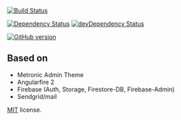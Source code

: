 [![Build Status](https://travis-ci.org/Meistercoach83/metro.svg?branch=master)](https://travis-ci.org/Meistercoach83/metro)

[![Dependency Status](https://david-dm.org/Meistercoach83/metro/status.svg)](https://david-dm.org/Meistercoach83/metro)
[![devDependency Status](https://david-dm.org/Meistercoach83/metro/dev-status.svg)](https://david-dm.org/Meistercoach83/metro)

[![GitHub version](https://badge.fury.io/gh/Meistercoach83%2Fmetro.svg)](https://badge.fury.io/gh/Meistercoach83%2F-metro)

## Based on
- Metronic Admin Theme
- Angularfire 2
- Firebase (Auth, Storage, Firestore-DB, Firebase-Admin)
- Sendgrid/mail

[MIT](LICENSE.txt) license.
